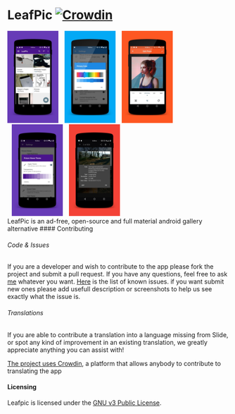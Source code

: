 # LeafPic [![Crowdin](https://d322cqt584bo4o.cloudfront.net/leafpic/localized.svg)](https://crowdin.com/project/leafpic)
<!--<img src="app/src/main/res/mipmap-xxhdpi/ic_launcher.png" align="left" > </br></br></br></br>-->

<div style="dispaly:flex;" >

<img  src="screenshots/1.png" width="23%" >
<img style="margin-left:10px;"  src="screenshots/2.png" width="23%" >
<img style="margin-left:10px;" src="screenshots/3.png" width="23%" >
<img style="margin-left:10px;" src="screenshots/4.png" width="23%" >
<img style="margin-left:10px;" src="screenshots/5.png" width="23%" >

</div>
LeafPic is an ad-free, open-source and full material android gallery alternative
#### Contributing

###### Code & Issues
If you are a developer and wish to contribute to the app please fork the project
and submit a pull request.
If you have any questions, feel free to ask [me](mailto:dnld.sht@gmail.com) whatever you want.
[Here](https://github.com/DNLDsht/LeafPic/issues) is the list of known issues.
if you want submit new ones please add usefull description or screenshots to help us see exactly what the
issue is.

###### Translations
If you are able to contribute a translation into a language missing from Slide,
or spot any kind of improvement in an existing translation, we greatly
appreciate anything you can assist with!

[The project uses Crowdin](https://crowdin.com/project/leafpic), a platform that allows anybody to contribute to translating the app

#### Licensing
Leafpic is licensed under the [GNU v3 Public License](https://github.com/DNLDsht/LeafPic/blob/master/LICENSE).


